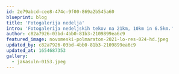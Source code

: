 ```yaml
---
id: 2e79abcd-cee8-474c-9f00-869a2b545a60
blueprint: blog
title: 'Fotogalerija nedelja'
intro: 'Fotogalerija nedeljskih tekov na 21km, 10km in 6.5km.'
author: c82a7926-03bd-4bb0-81b3-2109899ea6c9
featured_image: novomeski-polmaraton-2021-lo-res-024-hd.jpeg
updated_by: c82a7926-03bd-4bb0-81b3-2109899ea6c9
updated_at: 1654687353
gallery:
  - jakasuln-0153.jpeg
---
```

